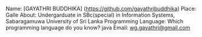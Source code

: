 Name: [GAYATHRI BUDDHIKA] (https://github.com/gayathribuddhika)
Place: Galle
About: Undergarduate in SBc(special) in Information Systems, Sabaragamuwa University of Sri Lanka
Programming Language: Which programming language do you know? java
Email: wg.gayathri@gmail.com

